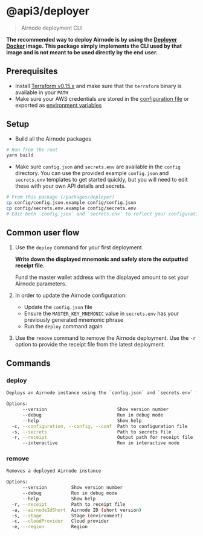 # @api3/deployer

> Airnode deployment CLI

**The recommended way to deploy Airnode is by using the [Deployer Docker](../../docker/README.md) image. This package simply implements the CLI used by that image and is not meant to be used directly by the end user.**

## Prerequisites
* Install [Terraform v0.15.x](https://www.terraform.io/downloads.html) and make sure that the `terraform` binary is available in your `PATH`
* Make sure your AWS credentials are stored in the [configuration file](https://docs.aws.amazon.com/cli/latest/userguide/cli-configure-files.html#cli-configure-files-where) or exported as [environment variables](https://docs.aws.amazon.com/cli/latest/userguide/cli-configure-envvars.html#envvars-set)

## Setup
* Build all the Airnode packages
```bash
# Run from the root
yarn build
```
* Make sure `config.json` and `secrets.env` are available in the `config` directory. You can use the provided example `config.json` and `secrets.env` templates to get started quickly, but you will need to edit these with your own API details and secrets.
```bash
# From this package (/packages/deployer)
cp config/config.json.example config/config.json
cp config/secrets.env.example config/secrets.env
# Edit both `config.json` and `secrets.env` to reflect your configuration
```

## Common user flow
1. Use the `deploy` command for your first deployment.

   **Write down the displayed mnemonic and safely store the outputted receipt file.**

   Fund the master wallet address with the displayed amount to set your Airnode parameters.
2. In order to update the Airnode configuration:
    * Update the `config.json` file
    * Ensure the `MASTER_KEY_MNEMONIC` value in `secrets.env` has your previously generated mnemonic phrase
    * Run the `deploy` command again
3. Use the `remove` command to remove the Airnode deployment. Use the `-r` option to provide the receipt file from the latest deployment.

## Commands
### deploy
```bash
Deploys an Airnode instance using the `config.json` and `secrets.env` files. This can be used for a new deployment or to update an existing deployment.

Options:
      --version                          Show version number                                                   [boolean]
      --debug                            Run in debug mode                                    [boolean] [default: false]
      --help                             Show help                                                             [boolean]
  -c, --configuration, --config, --conf  Path to configuration file             [string] [default: "config/config.json"]
  -s, --secrets                          Path to secrets file                   [string] [default: "config/secrets.env"]
  -r, --receipt                          Output path for receipt file          [string] [default: "output/receipt.json"]
      --interactive                      Run in interactive mode                               [boolean] [default: true]
```

### remove
```bash
Removes a deployed Airnode instance

Options:
      --version         Show version number                                                                    [boolean]
      --debug           Run in debug mode                                                     [boolean] [default: false]
      --help            Show help                                                                              [boolean]
  -r, --receipt         Path to receipt file                                                                    [string]
  -a, --airnodeIdShort  Airnode ID (short version)                                                              [string]
  -s, --stage           Stage (environment)                                                                     [string]
  -c, --cloudProvider   Cloud provider                                                                          [string]
  -e, --region          Region                                                                                  [string]
```
